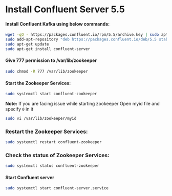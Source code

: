 Install Confluent Server 5.5
================================

#### Install Confluent Kafka using below commands:
```bash
wget -qO - https://packages.confluent.io/rpm/5.5/archive.key | sudo apt-key add -
sudo add-apt-repository "deb https://packages.confluent.io/deb/5.5 stable main"
sudo apt-get update
sudo apt-get install confluent-server
```

#### Give 777 permission to /var/lib/zookeeper
```bash
sudo chmod -R 777 /var/lib/zookeeper
```

#### Start the Zookeeper Services:
```bash
sudo systemctl start confluent-zookeeper
```
**Note:** If you are facing issue while starting zookeeper
Open myid file and specify ``0`` in it 
```bash
sudo vi /var/lib/zookeeper/myid
```
 
### Restart the Zookeeper Services: 
```bash
sudo systemctl restart confluent-zookeeper
```

### Check the status of Zookeeper Services: 
```bash
sudo systemctl status confluent-zookeeper
```

#### Start Confluent server
```bash
sudo systemctl start confluent-server.service
```


